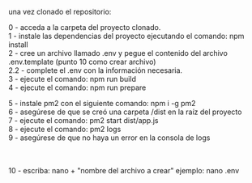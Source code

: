 una vez clonado el repositorio:

0 - acceda a la carpeta del proyecto clonado. </br>
1 - instale las dependencias del proyecto ejecutando el comando: npm install </br>
2 - cree un archivo llamado .env y pegue el contenido del archivo .env.template (punto 10 como crear archivo) </br>
2.2 - complete el .env con la información necesaria. </br>
3 - ejecute el comando: npm run build </br>
4 - ejecute el comando: npm run prepare </br>

5 - instale pm2 con el siguiente comando: npm i -g pm2 </br>
6 - asegúrese de que se creó una carpeta /dist en la raíz del proyecto </br>
7 - ejecute el comando: pm2 start dist/app.js </br>
8 - ejecute el comando: pm2 logs </br>
9 - asegúrese de que no haya un error en la consola de logs </br>

</br>
</br>
10 - escriba: nano + "nombre del archivo a crear" ejemplo: nano .env